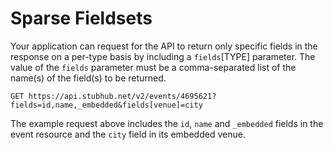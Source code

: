 # Sparse Fieldsets

Your application can request for the API to return only specific fields in the
response on a per-type basis by including a `fields`[TYPE] parameter. The value
of the `fields` parameter must be a comma-separated list of the name(s) of the
field(s) to be returned.

`GET https://api.stubhub.net/v2/events/4695621?fields=id,name,_embedded&fields[venue]=city`

The example request above includes the `id`, `name` and `_embedded` fields in
the event resource and the `city` field in its embedded venue.
